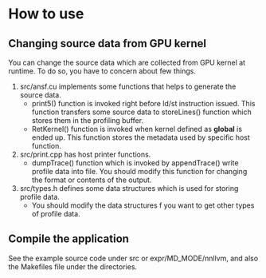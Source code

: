 # How to use

## Changing source data from GPU kernel
You can change the source data which are collected from GPU kernel at runtime.
To do so, you have to concern about few things.
1. src/ansf.cu implements some functions that helps to generate the source data.
    - print5() function is invoked right before ld/st instruction issued.
    This function transfers some source data to storeLines() function which stores them in the profiling buffer.
    - RetKernel() function is invoked when kernel defined as __global__ is ended up.
    This function stores the metadata used by specific host function.
2. src/print.cpp has host printer functions.
    - dumpTrace() function which is invoked by appendTrace() write profile data into file.
    You should modify this function for changing the format or contents of the output.
3. src/types.h defines some data structures which is used for storing profile data.
    - You should modify the data structures f you want to get other types of profile data.

## Compile the application
See the example source code under src or expr/MD_MODE/nnllvm, and also the Makefiles file under the directories.
